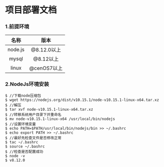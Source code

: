 项目部署文档
==
###  1.前提环境
|   名称   |    版本    |
|:-------:|:---------:|
| node.js | @8.12.0以上|
| mysql   | @8.12以上  |
| linux   | @cenOS7以上|
### 2.NodeJs环境安装
```console
$ //下载node压缩包
$ wget https://nodejs.org/dist/v10.15.1/node-v10.15.1-linux-x64.tar.xz
$ //解压
$ tar xvf node-v10.15.1-linux-x64.tar.xz
$ //转移系统用户目录下并重命名
$ mv node-v10.15.1-linux-x64 /usr/local/bin/nodejs
$ //设置环境变量
$ echo PATH=$PATH/usr/local/bin/nodejs/bin >> ~/.bashrc
$ echo export PATH >> ~/.bashrc
$ //最好先检查文件是否修改正常
$ tac ~/.bashrc
$ source ~/.bashrc
$ //检查是否配置成功
$ node -v
$ v8.12.0
```
  
